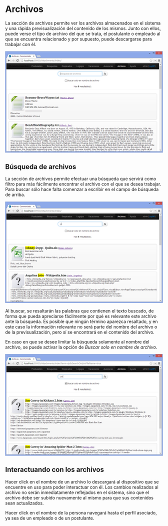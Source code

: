 # Archivos

La sección de archivos permite ver los archivos almacenados en el sistema y una rápida previsualización del contenido de los mismos. Junto con ellos, puede verse el tipo de archivo del que se trata, el postulante o empleado al que se encuentra relacionado y por supuesto, puede descargarse para trabajar con él.

![Archivos](Images/Archivos/01-archivos.png)

## Búsqueda de archivos

La sección de archivos permite efectuar una búsqueda que servirá como filtro para más fácilmente encontrar el archivo con el que se desea trabajar. Para buscar sólo hace falta comenzar a escribir en el campo de búsqueda de arriba.

![Búsqueda de archivos](Images/Archivos/02-busqueda.png)

Al buscar, se resaltarán las palabras que contienen el texto buscado, de forma que pueda apreciarse fácilmente por qué es relevante este archivo ante la búsqueda. Es posible que ningún término aparezca resaltado, y en este caso la información relevante no será parte del nombre del archivo o de la previsualización, pero sí se encontrará en el contenido del archivo.

En caso en que se desee limitar la búsqueda solamente al nombre del archivo, se puede activar la opción de *Buscar solo en nombre de archivo*. 

![Búsqueda solo por nombre](Images/Archivos/03-busqueda-solo-nombre.png)

## Interactuando con los archivos

Hacer click en el nombre de un archivo lo descargará al dispositivo que se encuentre en uso para poder interactuar con él. Los cambios realizados al archivo no serán inmediatamente reflejados en el sistema, sino que el archivo debe ser subido nuevamente al mismo para que sus contenidos sean actualizados.

Hacer click en el nombre de la persona navegará hasta el perfil asociado, ya sea de un empleado o de un postulante.